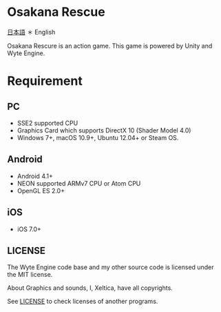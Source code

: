 # Osakana Rescue

[日本語](readme-ja.md) ＊ English

Osakana Rescure is an action game. 
This game is powered by Unity and Wyte Engine.


# Requirement

## PC

- SSE2 supported CPU
- Graphics Card which supports DirectX 10 (Shader Model 4.0)
- Windows 7+, macOS 10.9+, Ubuntu 12.04+ or Steam OS.

## Android
- Android 4.1+
- NEON supported ARMv7 CPU or Atom CPU
- OpenGL ES 2.0+

## iOS
- iOS 7.0+

## LICENSE

The Wyte Engine code base and my other source code is licensed under the MIT license.

About Graphics and sounds, I, Xeltica, have all copyrights.

See [LICENSE](LICENSE) to check licenses of another programs.

